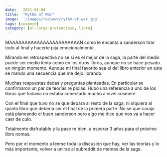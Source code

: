 ```yaml
---
date:   2021-01-04
title:  "Rythm of War"
image:  '/images/reviews/rythm-of-war.jpg'
tags: [cosmere]
category: [el-corgi-pretencioso, libro]
---
```

MAAAAAAAAAAAAAAAAAAAAAAAN como le encanta a sanderson tirar todo al final y hacerte pija emocionalmente.

Mirando en retrospectiva no se si es el mejor de la saga, la parte del medio puede ser medio lenta como en los otros libros, aunque no se hace pesado en ningún momento. Aunque mi final favorito sea el del libro anterior en este se mando una secuencia que me dejo llorando.

Muchas respuestas dadas y preguntas planteadas. En particular se confirmaron un par de teorías re piolas. Hubo una referencia a uno de los libros que todavía no estaba conectado mucho a nivel cosmere.

Con el final que tuvo no se que depara al resto de la saga, ni siquiera al quinto libro que debería ser el final de la primera parte. No se que carajo está planeando el buen sanderson pero algo me dice que nos va a hacer caer de culo.

Totalmente disfrutable y la pase re bien, a esperar 3 años para el próximo libro nomas.

Pero por el momento a leerse toda la discusión que hay, ver las teorías y lo más importante, volver a unirse al subreddit de memes de la saga.

